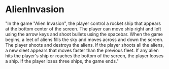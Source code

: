 # AlienInvasion
"In the game "Alien Invasion", the player control a rocket ship that appears at the bottom center of the screen.
The player can move ship right and left using the arrow keys and shoot bullets using the spacebar.
When the game begins, a leet of aliens fills the sky and moves across and down the screen.
The player shoots and destroys the aliens. If the player shoots all the aliens, a new sleet appears that moves faster
than the previous fleet. If any alien hits the player's ship or reaches the bottom of the screen,
the player looses a ship. If the player loses three ships, the game ends."
